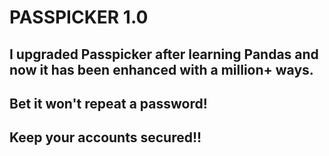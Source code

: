 # PASSPICKER 1.0
## I upgraded Passpicker after learning Pandas and now it has been enhanced with a million+ ways.
## Bet it won't repeat a password!
## Keep your accounts secured!!